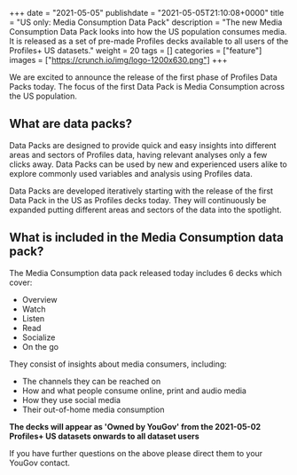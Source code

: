 +++
date = "2021-05-05"
publishdate = "2021-05-05T21:10:08+0000"
title = "US only: Media Consumption Data Pack"
description = "The new Media Consumption Data Pack looks into how the US population consumes media. It is released as a set of pre-made Profiles decks available to all users of the Profiles+ US datasets."
weight = 20
tags = []
categories = ["feature"]
images = ["https://crunch.io/img/logo-1200x630.png"]
+++

We are excited to announce the release of the first phase of Profiles Data Packs today. The focus of the first Data Pack is Media Consumption across the US population. 

## **What are data packs?**
Data Packs are designed to provide quick and easy insights into different areas and sectors of Profiles data, having relevant analyses only a few clicks away. Data Packs can be used by new and experienced users alike to explore commonly used variables and analysis using Profiles data. 

Data Packs are developed iteratively starting with the release of the first Data Pack in the US as Profiles decks today. They will continuously be expanded putting different areas and sectors of the data into the spotlight. 


## **What is included in the Media Consumption data pack?**

The Media Consumption data pack released today includes 6 decks which cover:

*	Overview
* Watch
* Listen
*	Read
*	Socialize
*	On the go 

They consist of insights about media consumers, including: 

*	The channels they can be reached on
*	How and what people consume online, print and audio media  
*	How they use social media
*	Their out-of-home media consumption 

**The decks will appear as 'Owned by YouGov' from the 2021-05-02 Profiles+ US datasets onwards to all dataset users**  

If you have further questions on the above please direct them to your YouGov contact.
